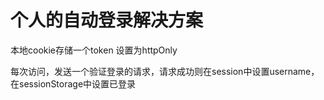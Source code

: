 # 个人的自动登录解决方案

本地cookie存储一个token 设置为httpOnly

每次访问，发送一个验证登录的请求，请求成功则在session中设置username，在sessionStorage中设置已登录

